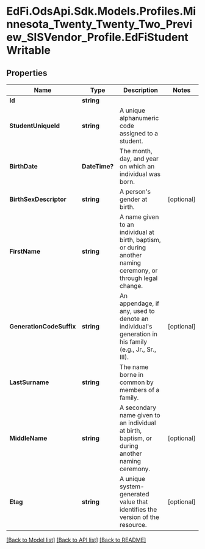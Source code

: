# EdFi.OdsApi.Sdk.Models.Profiles.Minnesota_Twenty_Twenty_Two_Preview_SISVendor_Profile.EdFiStudentWritable
## Properties

Name | Type | Description | Notes
------------ | ------------- | ------------- | -------------
**Id** | **string** |  | 
**StudentUniqueId** | **string** | A unique alphanumeric code assigned to a student. | 
**BirthDate** | **DateTime?** | The month, day, and year on which an individual was born. | 
**BirthSexDescriptor** | **string** | A person&#39;s gender at birth. | [optional] 
**FirstName** | **string** | A name given to an individual at birth, baptism, or during another naming ceremony, or through legal change. | 
**GenerationCodeSuffix** | **string** | An appendage, if any, used to denote an individual&#39;s generation in his family (e.g., Jr., Sr., III). | [optional] 
**LastSurname** | **string** | The name borne in common by members of a family. | 
**MiddleName** | **string** | A secondary name given to an individual at birth, baptism, or during another naming ceremony. | [optional] 
**Etag** | **string** | A unique system-generated value that identifies the version of the resource. | [optional] 

[[Back to Model list]](../README.md#documentation-for-models) [[Back to API list]](../README.md#documentation-for-api-endpoints) [[Back to README]](../README.md)

